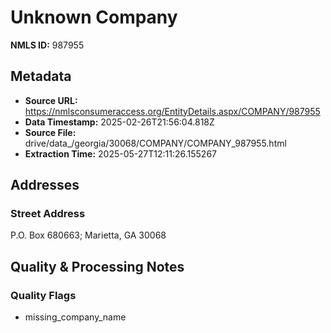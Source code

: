 # Unknown Company

**NMLS ID:** 987955

## Metadata
- **Source URL:** https://nmlsconsumeraccess.org/EntityDetails.aspx/COMPANY/987955
- **Data Timestamp:** 2025-02-26T21:56:04.818Z
- **Source File:** drive/data_/georgia/30068/COMPANY/COMPANY_987955.html
- **Extraction Time:** 2025-05-27T12:11:26.155267

## Addresses
### Street Address
P.O. Box 680663; Marietta, GA 30068

## Quality & Processing Notes
### Quality Flags
- missing_company_name
